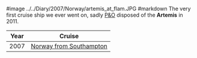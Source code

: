 #image ../../Diary/2007/Norway/artemis_at_flam.JPG
#markdown
The very first cruise ship we ever went on, sadly [P&O](P&O) disposed of the **Artemis** in 2011.

|Year|Cruise|
|-|-|
|2007|[Norway from Southampton](2007/Norway/artemis)|
